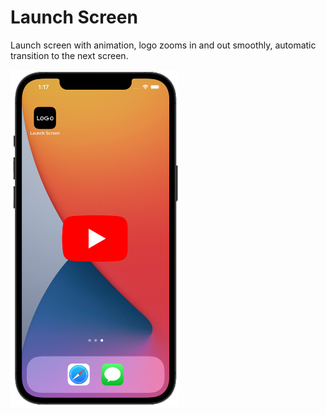
# Launch Screen

Launch screen with animation, logo zooms in and out smoothly, automatic transition to the next screen.

<a href="https://youtu.be/QpShzjq8q8g" title="Video Title"><img src="https://github.com/lgreydev/LaunchScreen/blob/main/Screenshot/print-screen-002.png" width="270" title="Picture Title" /></a>
